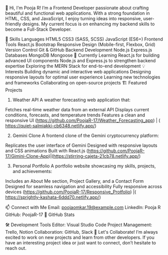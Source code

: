 👋 Hi, I'm Pooja R!
I’m a Frontend Developer passionate about crafting beautiful and functional web applications. With a strong foundation in HTML, CSS, and JavaScript, I enjoy turning ideas into responsive, user-friendly designs. My current focus is on enhancing my backend skills to become a Full-Stack Developer.

🔧 Skills
Languages
HTML5
CSS3 (SASS, SCSS)
JavaScript (ES6+)
Frontend Tools
React.js
Bootstrap
Responsive Design (Mobile-first, Flexbox, Grid)
Version Control
Git & GitHub
Backend Development
Node.js
Express.js
Databases
MongoDB
Mongoose
🌱 Currently Learning
React.js for building advanced UI components
Node.js and Express.js to strengthen backend expertise
Exploring the MERN Stack for end-to-end development
💡 Interests
Building dynamic and interactive web applications
Designing responsive layouts for optimal user experience
Learning new technologies and frameworks
Collaborating on open-source projects
🏗️ Featured Projects
1. Weather API
A weather forecasting web application that:

Fetches real-time weather data from an external API
Displays current conditions, forecasts, and temperature trends
Features a clean and responsive UI
(https://github.com/PoojaR-17/Weather_Forecasting_app) | ( https://quiet-salmiakki-cb6348.netlify.app/)

2. Gemini Clone
A frontend clone of the Gemini cryptocurrency platform:

Replicates the user interface of Gemini
Designed with responsive layouts and CSS animations
Built with React.js
(https://github.com/PoojaR-17/Gimini-Clone-App)|(https://stirring-cajeta-21cb78.netlify.app/)

3. Personal Portfolio
A portfolio website showcasing my skills, projects, and achievements:

Includes an About Me section, Project Gallery, and a Contact Form
Designed for seamless navigation and accessibility
Fully responsive across devices
(https://github.com/PoojaR-17/Responsive_Protfolio) |(
https://sprightly-kashata-6ddd70.netlify.app/)

📫 Connect with Me
Email: poojaomkar.19@example.com
LinkedIn: Pooja R
GitHub: PoojaR-17
🌟 GitHub Stats


🛠️ Development Tools
Editor: Visual Studio Code
Project Management: Trello, Notion
Collaboration: GitHub, Slack
🤝 Let's Collaborate!
I’m always excited to work on new projects and learn from other developers. If you have an interesting project idea or just want to connect, don’t hesitate to reach out.

